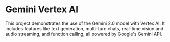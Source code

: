 # Gemini Vertex AI 

This project demonstrates the use of the Gemini 2.0 model with Vertex AI. It includes features like text generation, multi-turn chats, real-time vision and audio streaming, and function calling, all powered by Google's Gemini API.

